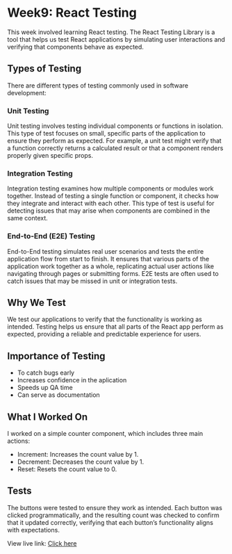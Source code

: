 # Week9: React Testing

This week involved learning React testing. The React Testing Library is a tool that helps us test React applications by simulating user interactions and verifying that components behave as expected.

## Types of Testing

There are different types of testing commonly used in software development:

### Unit Testing

Unit testing involves testing individual components or functions in isolation. This type of test focuses on small, specific parts of the application to ensure they perform as expected. For example, a unit test might verify that a function correctly returns a calculated result or that a component renders properly given specific props.

### Integration Testing

Integration testing examines how multiple components or modules work together. Instead of testing a single function or component, it checks how they integrate and interact with each other. This type of test is useful for detecting issues that may arise when components are combined in the same context.

### End-to-End (E2E) Testing

End-to-End testing simulates real user scenarios and tests the entire application flow from start to finish. It ensures that various parts of the application work together as a whole, replicating actual user actions like navigating through pages or submitting forms. E2E tests are often used to catch issues that may be missed in unit or integration tests.

## Why We Test

We test our applications to verify that the functionality is working as intended. Testing helps us ensure that all parts of the React app perform as expected, providing a reliable and predictable experience for users.

## Importance of Testing

- To catch bugs early
- Increases confidence in the aplication
- Speeds up QA time
- Can serve as documentation

## What I Worked On

I worked on a simple counter component, which includes three main actions:

- Increment: Increases the count value by 1.
- Decrement: Decreases the count value by 1.
- Reset: Resets the count value to 0.

## Tests

The buttons were tested to ensure they work as intended. Each button was clicked programmatically, and the resulting count was checked to confirm that it updated correctly, verifying that each button’s functionality aligns with expectations.

View live link: [Click here](https://lucky-mousse-4433e9.netlify.app/)
